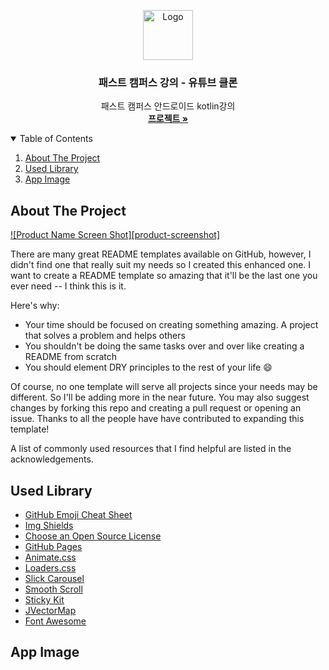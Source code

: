 <p align="center">
  <a href="https://github.com/kimhyungho/ANDROID-FastCampusYoutubeClone/">
    <img src="https://github.com/kimhyungho/ANDROID-FastCampusYoutubeClone/blob/master/youtube_logo.png" alt="Logo" width="80">
  </a>

  <h3 align="center">패스트 캠퍼스 강의 - 유튜브 클론</h3>

  <p align="center">
    패스트 캠퍼스 안드로이드 kotlin강의
    <br />
    <a href="https://github.com/kimhyungho/ANDROID-FastCampusYoutubeClone/"><strong>프로젝트 »</strong></a>
    <br />
  </p>
</p>


<details open="open">
  <summary>Table of Contents</summary>
  <ol>
    <li><a href="#about-the-project">About The Project</a></li>
    <li><a href="#used-library">Used Library</a></li>
    <li><a href="#app-image">App Image</a></li>
  </ol>
</details>



<!-- ABOUT THE PROJECT -->
## About The Project

[![Product Name Screen Shot][product-screenshot]](https://example.com)

There are many great README templates available on GitHub, however, I didn't find one that really suit my needs so I created this enhanced one. I want to create a README template so amazing that it'll be the last one you ever need -- I think this is it.

Here's why:
* Your time should be focused on creating something amazing. A project that solves a problem and helps others
* You shouldn't be doing the same tasks over and over like creating a README from scratch
* You should element DRY principles to the rest of your life :smile:

Of course, no one template will serve all projects since your needs may be different. So I'll be adding more in the near future. You may also suggest changes by forking this repo and creating a pull request or opening an issue. Thanks to all the people have have contributed to expanding this template!

A list of commonly used resources that I find helpful are listed in the acknowledgements.

<!-- USED LIBRARY -->
## Used Library
* [GitHub Emoji Cheat Sheet](https://www.webpagefx.com/tools/emoji-cheat-sheet)
* [Img Shields](https://shields.io)
* [Choose an Open Source License](https://choosealicense.com)
* [GitHub Pages](https://pages.github.com)
* [Animate.css](https://daneden.github.io/animate.css)
* [Loaders.css](https://connoratherton.com/loaders)
* [Slick Carousel](https://kenwheeler.github.io/slick)
* [Smooth Scroll](https://github.com/cferdinandi/smooth-scroll)
* [Sticky Kit](http://leafo.net/sticky-kit)
* [JVectorMap](http://jvectormap.com)
* [Font Awesome](https://fontawesome.com)

<!-- APP IMAGE -->
## App Image
